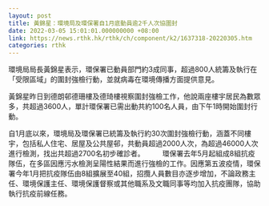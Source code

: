 ```yaml
---
layout: post
title: 黃錦星：環境局及環保署自1月底動員逾2千人次協圍封
date: 2022-03-05 15:01:01.000000000 +08:00
link: https://news.rthk.hk/rthk/ch/component/k2/1637318-20220305.htm
categories: rthk
---
```


環境局局長黃錦星表示，環保署已動員部門約3成同事，超過800人統籌及執行在「受限區域」的圍封強檢行動，並就病毒在環境傳播方面提供意見。

黃錦星昨日到德朗邨德珊樓及德琦樓視察圍封強檢工作，他說兩座樓宇居民為數眾多，共超過3600人，單計環保署已需出動共約100名人員，由下午1時開始圍封行動。

自1月底以來，環境局及環保署已統籌及執行約30次圍封強檢行動，涵蓋不同樓宇，包括私人住宅、居屋及公共屋邨，共動員超過2000人次，為超過46000人次進行檢測，找出共超過2700名初步確診者。
　　 
環保署去年5月起組成8組抗疫隊伍，在多區因應污水檢測呈陽性結果而進行強檢的工作。因應第五波疫情，環保署今年1月把抗疫隊伍由8組擴展至40組，招攬人員數目亦逐步增加，不論政務主任、環境保護主任、環境保護督察或其他職系及文職同事等均加入抗疫團隊，協助執行抗疫前線任務。
